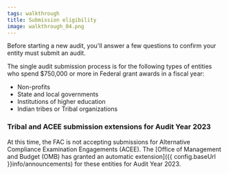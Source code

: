 ```yaml
---
tags: walkthrough
title: Submission eligibility
image: walkthrough_04.png
---
```


Before starting a new audit, you'll answer a few questions to confirm your entity must submit an audit.

The single audit submission process is for the following types of entities who spend $750,000 or more in Federal grant awards in a fiscal year:
* Non-profits
* State and local governments
* Institutions of higher education
* Indian tribes or Tribal organizations

### Tribal and ACEE submission extensions for Audit Year 2023

At this time, the FAC is not accepting submissions for Alternative Compliance Examination Engagements (ACEE). The [Office of Management and Budget (OMB) has granted an automatic extension]({{ config.baseUrl }}info/announcements) for these entities for Audit Year 2023.